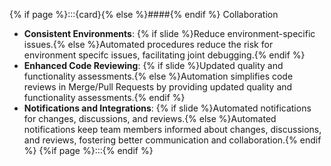 {% if page %}:::{card}{% else %}####{% endif %} Collaboration
- **Consistent Environments**: {% if slide %}Reduce environment-specific issues.{% else %}Automated procedures reduce the risk for environment specifc issues, facilitating joint debugging.{% endif %}
- **Enhanced Code Reviewing**: {% if slide %}Updated quality and functionality assessments.{% else %}Automation simplifies code reviews in Merge/Pull Requests by providing updated quality and functionality assessments.{% endif %}
- **Notifications and Integrations**: {% if slide %}Automated notifications for changes, discussions, and reviews.{% else %}Automated notifications keep team members informed about changes, discussions, and reviews, fostering better communication and collaboration.{% endif %}
{%if page %}:::{% endif %}
